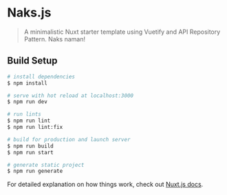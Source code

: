 # Naks.js

> A minimalistic Nuxt starter template using Vuetify and API Repository Pattern. Naks naman!

## Build Setup

```bash
# install dependencies
$ npm install

# serve with hot reload at localhost:3000
$ npm run dev

# run lints
$ npm run lint
$ npm run lint:fix

# build for production and launch server
$ npm run build
$ npm run start

# generate static project
$ npm run generate
```

For detailed explanation on how things work, check out [Nuxt.js docs](https://nuxtjs.org).
